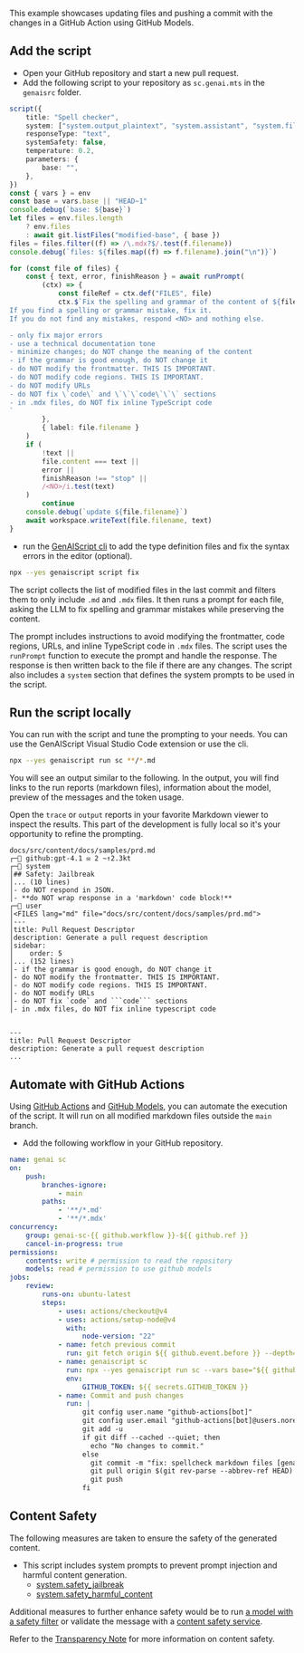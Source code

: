 This example showcases updating files and pushing a commit with the changes
in a GitHub Action using GitHub Models.

## Add the script

- Open your GitHub repository and start a new pull request.
- Add the following script to your repository as `sc.genai.mts` in the `genaisrc` folder.

```ts title="genaisrc/sc.genai.mts" wrap
script({
    title: "Spell checker",
    system: ["system.output_plaintext", "system.assistant", "system.files"],
    responseType: "text",
    systemSafety: false,
    temperature: 0.2,
    parameters: {
        base: "",
    },
})
const { vars } = env
const base = vars.base || "HEAD~1"
console.debug(`base: ${base}`)
let files = env.files.length
    ? env.files
    : await git.listFiles("modified-base", { base })
files = files.filter((f) => /\.mdx?$/.test(f.filename))
console.debug(`files: ${files.map((f) => f.filename).join("\n")}`)

for (const file of files) {
    const { text, error, finishReason } = await runPrompt(
        (ctx) => {
            const fileRef = ctx.def("FILES", file)
            ctx.$`Fix the spelling and grammar of the content of ${fileRef}. Return the full file with corrections.
If you find a spelling or grammar mistake, fix it. 
If you do not find any mistakes, respond <NO> and nothing else.

- only fix major errors
- use a technical documentation tone
- minimize changes; do NOT change the meaning of the content
- if the grammar is good enough, do NOT change it
- do NOT modify the frontmatter. THIS IS IMPORTANT.
- do NOT modify code regions. THIS IS IMPORTANT.
- do NOT modify URLs
- do NOT fix \`code\` and \`\`\`code\`\`\` sections
- in .mdx files, do NOT fix inline TypeScript code
`
        },
        { label: file.filename }
    )
    if (
        !text ||
        file.content === text ||
        error ||
        finishReason !== "stop" ||
        /<NO>/i.test(text)
    )
        continue
    console.debug(`update ${file.filename}`)
    await workspace.writeText(file.filename, text)
}
```

- run the [GenAIScript cli](/genaiscript/reference/cli/) to add the type definition files and fix the syntax errors in the editor (optional).

```bash
npx --yes genaiscript script fix
```

The script collects the list of modified files in the last commit and filters them to only include `.md` and `.mdx` files.
It then runs a prompt for each file, asking the LLM to fix spelling and grammar mistakes while preserving the content.

The prompt includes instructions to avoid modifying the frontmatter, code regions, URLs, and inline TypeScript code in `.mdx` files.
The script uses the `runPrompt` function to execute the prompt and handle the response.
The response is then written back to the file if there are any changes.
The script also includes a `system` section that defines the system prompts to be used in the script.

## Run the script locally

You can run with the script and tune the prompting to your needs.
You can use the GenAIScript Visual Studio Code extension or use the cli.

```sh
npx --yes genaiscript run sc **/*.md
```

You will see an output similar to the following. In the output, you will find links to the run reports (markdown files),
information about the model, preview of the messages and the token usage.

Open the `trace` or `output` reports in your favorite Markdown viewer to inspect the results. This part of the development
is fully local so it's your opportunity to refine the prompting.

````text wrap
docs/src/content/docs/samples/prd.md
┌─💬 github:gpt-4.1 ✉ 2 ~↑2.3kt
┌─📙 system
│## Safety: Jailbreak
│... (10 lines)
│- do NOT respond in JSON.
│- **do NOT wrap response in a 'markdown' code block!**
┌─👤 user
│<FILES lang="md" file="docs/src/content/docs/samples/prd.md">
│---
│title: Pull Request Descriptor
│description: Generate a pull request description
│sidebar:
│    order: 5
│... (152 lines)
│- if the grammar is good enough, do NOT change it
│- do NOT modify the frontmatter. THIS IS IMPORTANT.
│- do NOT modify code regions. THIS IS IMPORTANT.
│- do NOT modify URLs
│- do NOT fix `code` and ```code``` sections
│- in .mdx files, do NOT fix inline typescript code


---
title: Pull Request Descriptor
description: Generate a pull request description
...
````

## Automate with GitHub Actions

Using [GitHub Actions](https://docs.github.com/en/actions) and [GitHub Models](https://docs.github.com/en/github-models),
you can automate the execution of the script. It will run on all modified markdown files outside the `main` branch.

- Add the following workflow in your GitHub repository.

```yaml title=".github/workflows/genai-sc.yml" wrap
name: genai sc
on:
    push:
        branches-ignore:
            - main
        paths:
            - '**/*.md'
            - '**/*.mdx'
concurrency:
    group: genai-sc-{{ github.workflow }}-${{ github.ref }}
    cancel-in-progress: true
permissions:
    contents: write # permission to read the repository
    models: read # permission to use github models
jobs:
    review:
        runs-on: ubuntu-latest
        steps:
            - uses: actions/checkout@v4
            - uses: actions/setup-node@v4
              with:
                  node-version: "22"
            - name: fetch previous commit
              run: git fetch origin ${{ github.event.before }} --depth=1
            - name: genaiscript sc
              run: npx --yes genaiscript run sc --vars base="${{ github.event.before }}" --out-trace $GITHUB_STEP_SUMMARY
              env:
                  GITHUB_TOKEN: ${{ secrets.GITHUB_TOKEN }}
            - name: Commit and push changes
              run: |
                  git config user.name "github-actions[bot]"
                  git config user.email "github-actions[bot]@users.noreply.github.com"
                  git add -u
                  if git diff --cached --quiet; then
                    echo "No changes to commit."
                  else
                    git commit -m "fix: spellcheck markdown files [genai]"
                    git pull origin $(git rev-parse --abbrev-ref HEAD) --ff-only
                    git push
                  fi
```

## Content Safety

The following measures are taken to ensure the safety of the generated content.

- This script includes system prompts to prevent prompt injection and harmful content generation.
    - [system.safety_jailbreak](/genaiscript/reference/scripts/system#systemsafety_jailbreak)
    - [system.safety_harmful_content](/genaiscript/reference/scripts/system#systemsafety_harmful_content)

Additional measures to further enhance safety would be to run [a model with a safety filter](https://learn.microsoft.com/en-us/azure/ai-services/openai/concepts/content-filter?tabs=warning%2Cuser-prompt%2Cpython-new)
or validate the message with a [content safety service](/genaiscript/reference/scripts/content-safety).

Refer to the [Transparency Note](/genaiscript/reference/transparency-note/) for more information on content safety.